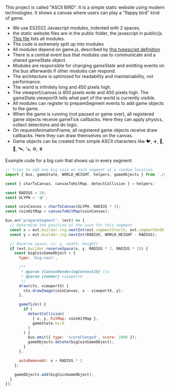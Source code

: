 This project is called "ASCII BIRD". It is a simple static website using modern technologies.
It shows a canvas where users can play a "flappy bird" kind of game.

- We use ES2022 Javascript modules, indented with 2 spaces.
- the static website files are in the public folder, the javascript in public/js. [This file](../public/js/modules.js) lists all modules.
- The code is extremely split up into modules
- All modules depend on game.js, described by [this typescript definition](../public/js/game.d.ts)
- There is a central event bus that modules use to communicate and a shared gameState object.
- Modules are responsible for changing gameState and emitting events on the bus afterwards if other modules can respond.
- The architecture is optimized for readability and maintainability, not performance.
- The world is infinitely long and 450 pixels high.
- The viewport/canvas is 800 pixels wide and 450 pixels high. The gameState.viewportX tells what part of the world is currently visible.
- All modules can register to prepareSegment events to add game objects to the game.
- When the game is running (not paused or game over), all registered game objects receive gameTick callbacks. Here they can apply physics, collect detections and do logic.
- On requestAnimationFrame, all registered game objects receive draw callbacks. Here they can draw themselves on the canvas.
- Game objects can be created from simple ASCII characters like 🐦, ✈️, 🚁, 🏢, 🛰️, 🪚, ⚙️, ⏸️

Example code for a big coin that shows up in every segment:

```javascript
// Tries to add one big coin on each segment at a random location
import { bus, gameState, WORLD_HEIGHT, helpers, gameObjects } from './game.js';

const { charToCanvas, canvasToHitMap, detectCollision } = helpers;

const RADIUS = 20;
const GLYPH = '💰';

const coinCanvas = charToCanvas(GLYPH, RADIUS * 2);
const coinHitMap = canvasToHitMap(coinCanvas);

bus.on('prepareSegment', (evt) => {
  // Determine the position of the coin for this segment
  const x = evt.builder.rng.nextInt(evt.segmentStartX, evt.segmentEndX - RADIUS * 2);
  const y = evt.builder.rng.nextInt(RADIUS, WORLD_HEIGHT - RADIUS);

  // Reserve space: (x, y, width, height)
  if (evt.builder.reserveSpace(x, y, RADIUS * 2, RADIUS * 2)) {
    const bigCoinGameObject = {
      type: 'big-coin',

      /**
       * @param {CanvasRenderingContext2D} ctx
       * @param {number} viewportX
       */
      draw(ctx, viewportX) {
        ctx.drawImage(coinCanvas, x - viewportX, y);
      },

      gameTick() {
        if (
          detectCollision(
            { x, y, hitMap: coinHitMap },
            gameState.bird
          )
        ) {
          bus.emit({ type: 'scoreChanged', score: 1000 });
          gameObjects.delete(bigCoinGameObject);
        }
      },

      autoRemoveAt: x + RADIUS * 2
    };

    gameObjects.add(bigCoinGameObject);
  }
});
```